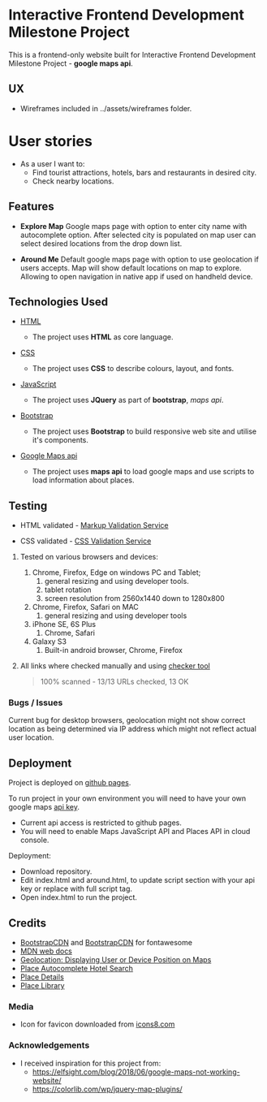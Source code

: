 # Interactive Frontend Development Milestone Project  

This is a frontend-only website built for Interactive Frontend Development Milestone Project - **google maps api**.

## UX

- Wireframes included in ../assets/wireframes folder.

# User stories

- As a user I want to:
  - Find tourist attractions, hotels, bars and restaurants in desired city.
  - Check nearby locations.

## Features

- **Explore Map** Google maps page with option to enter city name with autocomplete option. After selected city is populated on map user can select desired locations from the drop down list.

- **Around Me** Default google maps page with option to use geolocation if users accepts. Map will show default locations on map to explore. Allowing to open navigation in native app if used on handheld device.

## Technologies Used

- [HTML](https://w3c.github.io/html/)
    - The project uses **HTML** as core language.

- [CSS](https://www.w3.org/Style/CSS/Overview.en.html)
    - The project uses **CSS** to describe colours, layout, and fonts.

- [JavaScript](https://www.javascript.com/)
    - The project uses **JQuery** as part of **bootstrap**, *maps api*.

- [Bootstrap](https://getbootstrap.com/)
    - The project uses **Bootstrap** to build responsive web site and utilise it's components.
- [Google Maps api](https://cloud.google.com/maps-platform/)
    -  The project uses **maps api** to load google maps and use scripts to load information about places.

## Testing

- HTML validated - [Markup Validation Service](https://validator.w3.org/)

- CSS validated - [CSS Validation Service](https://jigsaw.w3.org/css-validator/)

1. Tested on various browsers and devices:
    1. Chrome, Firefox, Edge on windows PC and Tablet;
        1. general resizing and using developer tools.
        2. tablet rotation
        3. screen resolution from 2560x1440 down to 1280x800
    2. Chrome, Firefox, Safari on MAC
        1. general resizing and using developer tools
    3. iPhone SE, 6S Plus
        1. Chrome, Safari
    4. Galaxy S3
        1. Built-in android browser, Chrome, Firefox

2. All links where checked manually and using [checker tool](https://www.deadlinkchecker.com/website-dead-link-checker.asp)
    > 100% scanned - 13/13 URLs checked, 13 OK

### Bugs / Issues

Current bug for desktop browsers, geolocation might not show correct location as being determined via IP address which might not reflect actual user location.

## Deployment

Project is deployed on [github pages](https://dmtry.github.io/ifdmp-dn/index.html).

To run project in your own environment you will need to have your own google maps [api key](https://developers.google.com/maps/documentation/embed/get-api-key).
- Current api access is restricted to github pages.
- You will need to enable Maps JavaScript API and Places API in cloud console.

Deployment:
- Download repository.
- Edit index.html and around.html, to update script section with your api key or replace with full script tag.
- Open index.html to run the project.

## Credits

- [BootstrapCDN](https://www.bootstrapcdn.com/) and [BootstrapCDN](https://www.bootstrapcdn.com/fontawesome/) for fontawesome
- [MDN web docs](https://developer.mozilla.org/en-US/docs/Web/API/Location/reload)
- [Geolocation: Displaying User or Device Position on Maps](https://developers.google.com/maps/documentation/javascript/geolocation)
- [Place Autocomplete Hotel Search](https://developers.google.com/maps/documentation/javascript/examples/places-autocomplete-hotelsearch#try-it-yourself)
- [Place Details](https://developers.google.com/places/web-service/details)
- [Place Library](https://developers.google.com/maps/documentation/javascript/places#place_details)

### Media

- Icon for favicon downloaded from [icons8.com](https://icons8.com/icons/set/travel) 

### Acknowledgements

- I received inspiration for this project from:
    -  https://elfsight.com/blog/2018/06/google-maps-not-working-website/
    -  https://colorlib.com/wp/jquery-map-plugins/
